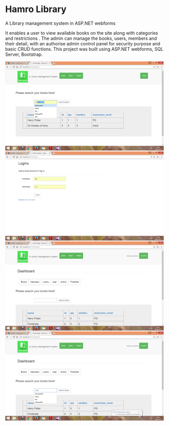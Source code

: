 # Hamro Library
A Library management system in ASP.NET webforms

It enables a user to view available books on the site along with categories and restrictions . The admin can manage the books, users, members and their detail, with an authorise admin control panel for security purpose and basic CRUD functions. This project was built using ASP.NET webforms, SQL Server, Bootstrap.

![ScreenShot](https://github.com/mystikraz/HamroLibrary/blob/master/screenshots/Screenshot1.png)
![ScreenShot](https://github.com/mystikraz/HamroLibrary/blob/master/screenshots/Screenshot2.png)
![ScreenShot](https://github.com/mystikraz/HamroLibrary/blob/master/screenshots/Screenshot3.png)
![ScreenShot](https://github.com/mystikraz/HamroLibrary/blob/master/screenshots/Screenshot4.png)


